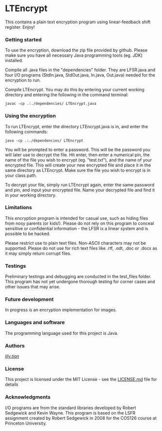 # LTEncrypt

This contains a plain text encryption program using linear-feedback shift register. Enjoy!

### Getting started

To use the encryption, download the zip file provided by github. Please make sure you have all necessary Java programming tools (eg. JDK) installed.

Compile all .java files in the "dependencies" folder. They are LFSR.java and four I/O programs (StdIn.java, StdOut.java, In.java, Out.java) needed for the encryption to run.

Compile LTEncrypt. You may do this by entering your current working directory and entering the following in the command terminal:

```
javac -cp .:./dependencies/ LTEncrypt.java
```

### Using the encryption

To run LTEncrypt, enter the directory LTEncrypt.java is in, and enter the following commands:

```
java -cp .:./dependencies/ LTEncrypt
```

You will be prompted to enter a password. This will be the password you will later use to decrypt the file. Hit enter, then enter a numerical pin, the name of the file you wish to encrypt (eg. "test.txt"), and the name of your encrypted file. This will create your new encrypted file and place it in the same directory as LTEncrypt. Make sure the file you wish to encrypt is in your class path.

To decrypt your file, simply run LTEncrypt again, enter the same password and pin, and input your encrypted file. Name your decrypted file and find it in your working directory.

### Limitations

This encryption program is intended for casual use, such as hiding files from nosy parents (or kids!). Please do not rely on this program to conceal sensitive or confidential information - the LFSR is a linear system and is possible to be hacked. 

Please restrict use to plain text files. Non-ASCII characters may not be supported. Please do not use for rich text files like .rtf, .odt, .doc or .docx as it may simply return corrupt files. 

### Testings

Preliminary testings and debugging are conducted in the test_files folder. This program has not yet undergone thorough testing for corner cases and other issues that may arise.

### Future development

In progress is an encryption implementation for images.

### Languages and software

The programming language used for this project is Java. 

### Authors

[*lily.tian*](https://github.com/lily-tian)

### License

This project is licensed under the MIT License - see the [LICENSE.md](LICENSE.md) file for details

### Acknowledgments

I/O programs are from the standard libraries developed by Robert Sedgewick and Kevin Wayne. This program is based on the LSFR assignment created by Robert Sedgewick in 2008 for the COS126 course at Princeton University. 
